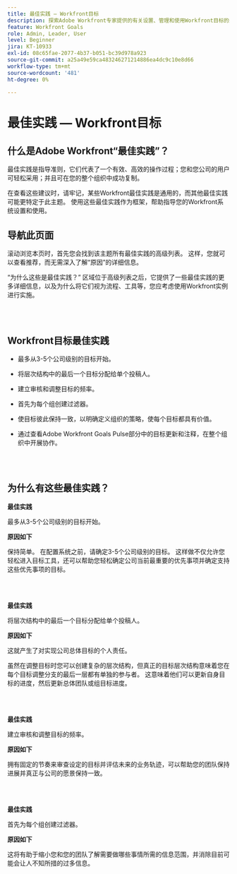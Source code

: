 ```yaml
---
title: 最佳实践 — Workfront目标
description: 探索Adobe Workfront专家提供的有关设置、管理和使用Workfront目标的最佳实践建议。
feature: Workfront Goals
role: Admin, Leader, User
level: Beginner
jira: KT-10933
exl-id: 08c65fae-2077-4b37-b051-bc39d978a923
source-git-commit: a25a49e59ca483246271214886ea4dc9c10e8d66
workflow-type: tm+mt
source-wordcount: '481'
ht-degree: 0%

---
```


# 最佳实践 — Workfront目标

## 什么是Adobe Workfront“最佳实践”？

最佳实践是指导准则，它们代表了一个有效、高效的操作过程；您和您公司的用户可轻松采用；并且可在您的整个组织中成功复制。

在查看这些建议时，请牢记，某些Workfront最佳实践是通用的，而其他最佳实践可能更特定于此主题。 使用这些最佳实践作为框架，帮助指导您的Workfront系统设置和使用。

## 导航此页面

滚动浏览本页时，首先您会找到该主题所有最佳实践的高级列表。 这样，您就可以查看推荐，而无需深入了解“原因”的详细信息。

“为什么这些是最佳实践？” 区域位于高级列表之后，它提供了一些最佳实践的更多详细信息，以及为什么将它们视为流程、工具等，您应考虑使用Workfront实例进行实施。

</br>
</br>


## Workfront目标最佳实践

* 最多从3-5个公司级别的目标开始。

* 将层次结构中的最后一个目标分配给单个投稿人。

* 建立审核和调整目标的频率。

* 首先为每个组创建过滤器。

* 使目标彼此保持一致，以明确定义组织的策略，使每个目标都具有价值。

* 通过查看Adobe Workfront Goals Pulse部分中的目标更新和注释，在整个组织中开展协作。

</br>
</br>

## 为什么有这些最佳实践？

**最佳实践**

最多从3-5个公司级别的目标开始。



**原因如下**

保持简单。 在配置系统之前，请确定3-5个公司级别的目标。 这样做不仅允许您轻松进入目标工具，还可以帮助您轻松确定公司当前最重要的优先事项并确定支持这些优先事项的目标。

</br>
</br>

**最佳实践**

将层次结构中的最后一个目标分配给单个投稿人。



**原因如下**

这就产生了对实现公司总体目标的个人责任。



虽然在调整目标时您可以创建复杂的层次结构，但真正的目标层次结构意味着您在每个目标调整分支的最后一层都有单独的参与者。 这意味着他们可以更新自身目标的进度，然后更新总体团队或组目标进度。

</br>
</br>


**最佳实践**

建立审核和调整目标的频率。



**原因如下**

拥有固定的节奏来审查设定的目标并评估未来的业务轨迹，可以帮助您的团队保持进展并真正与公司的愿景保持一致。


</br>
</br>

**最佳实践**

首先为每个组创建过滤器。



**原因如下**

这将有助于缩小您和您的团队了解需要做哪些事情所需的信息范围，并消除目前可能会让人不知所措的过多信息。

